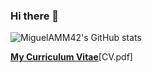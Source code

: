 ### Hi there 👋

![MiguelAMM42's GitHub stats](https://github-readme-stats.vercel.app/api?username=MiguelAMM42&count_private=true&include_all_commits=true&show_icons=true&theme=radical)


**[My Curriculum Vitae](CV.pdf)**[CV.pdf]
